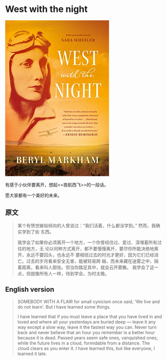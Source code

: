 # West with the night

![](../images/diary/west_with_the_night.jpg)

有感于小伙伴要离开，想起<<夜航西飞>>的一段话。

愿大家都有一个美好的未来。

## 原文

> 某个有愤世嫉俗倾向的人曾说过：“我们活着，什么都没学到。” 然而，我确实学到了些
> 东西。
>
> 我学会了如果你必须离开一个地方，一个你曾经住过、爱过、深埋着所有过往的地方，无
> 论以何种方式离开，都不要慢慢离开，要尽你所能决绝地离开，永远不要回头，也永远不
> 要相信过去的时光才更好，因为它们已经消亡。过去的岁月看来安全无害，能被轻易跨
> 越，而未来藏在迷雾之中，隔着距离，看来叫人胆怯。但当你踏足其中，就会云开雾散。
> 我学会了这一点，但就像所有人一样，待到学会，为时太晚。

## English version

> SOMEBODY WITH A FLAIR for small cynicism once said, 'We live and do not
> learn'. But I have learned some things.
>
> I have learned that if you must leave a place that you have lived in and loved
> and where all your yesterdays are buried deep — leave it any way except a slow
> way, leave it the fastest way you can. Never turn back and never believe that
> an hour you remember is a better hour because it is dead. Passed years seem
> safe ones, vanquished ones, while the future lives in a cloud, formidable from
> a distance. The cloud clears as you enter it. I have learned this, but like
> everyone, I learned it late.
